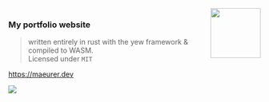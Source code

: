 <img src="src/assets/images/logo.png" align="right" height="100" />

### My portfolio website 
> written entirely in rust with the yew framework & compiled to WASM.  
> Licensed under `MIT`

<a href="https://maeurer.dev">https://maeurer.dev</a>  

<a href="https://maeurer.dev">
	<img src="readme/screenshot.png" href="maeurer.dev"/>
</a>